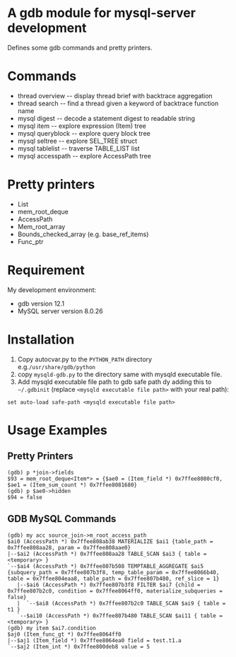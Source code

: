 A gdb module for mysql-server development
=========================================
Defines some gdb commands and pretty printers.

Commands
========
- thread overview -- display thread brief with backtrace aggregation
- thread search -- find a thread given a keyword of backtrace function name
- mysql digest -- decode a statement digest to readable string
- mysql item -- explore expression (Item) tree
- mysql queryblock -- explore query block tree
- mysql seltree -- explore SEL_TREE struct
- mysql tablelist -- traverse TABLE_LIST list
- mysql accesspath -- explore AccessPath tree

Pretty printers
===============

- List
- mem_root_deque
- AccessPath
- Mem_root_array
- Bounds_checked_array (e.g. base_ref_items)
- Func_ptr

Requirement
===========

My development environment:

- gdb version 12.1
- MySQL server version 8.0.26

Installation
============
1. Copy autocvar.py to the `PYTHON_PATH` directory
  e.g.`/usr/share/gdb/python`
2. copy `mysqld-gdb.py` to the directory same with mysqld executable file.
3. Add mysqld executable file path to gdb safe path dy adding this to
  `~/.gdbinit` (replace `<mysqld executable file path>` with your real
  path):

```
set auto-load safe-path <mysqld executable file path>
```

Usage Examples
==============

Pretty Printers
---------------
```
(gdb) p *join->fields
$93 = mem_root_deque<Item*> = {$ae0 = (Item_field *) 0x7ffee8080cf0, $ae1 = (Item_sum_count *) 0x7ffee8081680}
(gdb) p $ae0->hidden
$94 = false
```
GDB MySQL Commands
------------------
```
(gdb) my acc source_join->m_root_access_path
$ai0 (AccessPath *) 0x7ffee808ab38 MATERIALIZE $ai1 {table_path = 0x7ffee808aa28, param = 0x7ffee808aae0}
|--$ai2 (AccessPath *) 0x7ffee808aa28 TABLE_SCAN $ai3 { table = <temporary> }
`--$ai4 (AccessPath *) 0x7ffee807b508 TEMPTABLE_AGGREGATE $ai5 {subquery_path = 0x7ffee807b3f8, temp_table_param = 0x7ffee8066b40, table = 0x7ffee804eaa8, table_path = 0x7ffee807b480, ref_slice = 1}
   |--$ai6 (AccessPath *) 0x7ffee807b3f8 FILTER $ai7 {child = 0x7ffee807b2c0, condition = 0x7ffee8064ff0, materialize_subqueries = false}
   |  `--$ai8 (AccessPath *) 0x7ffee807b2c0 TABLE_SCAN $ai9 { table = t1 }
   `--$ai10 (AccessPath *) 0x7ffee807b480 TABLE_SCAN $ai11 { table = <temporary> }
(gdb) my item $ai7.condition
$aj0 (Item_func_gt *) 0x7ffee8064ff0
|--$aj1 (Item_field *) 0x7ffee8064ea0 field = test.t1.a
`--$aj2 (Item_int *) 0x7ffee800deb8 value = 5
```
